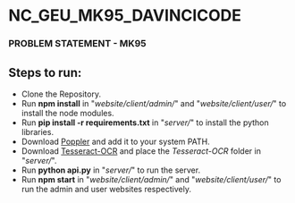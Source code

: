 # NC_GEU_MK95_DAVINCICODE
### PROBLEM STATEMENT - MK95
## Steps to run:
- Clone the Repository.
- Run **npm install** in "*website/client/admin/*" and "*website/client/user/*" to install the node modules.
- Run **pip install -r requirements.txt** in "*server/*" to install the python libraries.
- Download <a href='https://poppler.freedesktop.org/'>Poppler</a> and add it to your system PATH.
- Download <a href='https://tesseract-ocr.github.io/tessdoc/Home.html'>Tesseract-OCR</a> and place the *Tesseract-OCR* folder in "*server/*".
- Run **python api.py** in "*server/*" to run the server.
- Run **npm start** in "*website/client/admin/*" and "*website/client/user/*" to run the admin and user websites respectively.
